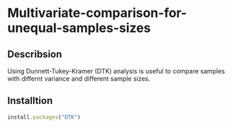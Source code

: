 # Multivariate-comparison-for-unequal-samples-sizes

## Describsion

Using Dunnett-Tukey-Kramer (DTK) analysis is useful to compare samples with differnt variance and different sample sizes. 

## Installtion 

```ruby
install.packages("DTK")

```
